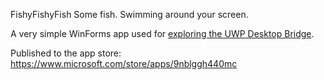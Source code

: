  FishyFishyFish
Some fish. Swimming around your screen.

A very simple WinForms app used for [exploring the UWP Desktop Bridge](https://kackman.net/2016/12/27/fishing-off-of-the-desktop-bridge/). 

Published to the app store: https://www.microsoft.com/store/apps/9nblggh440mc 
